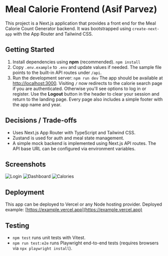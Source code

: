 # Meal Calorie Frontend (Asif Parvez)

This project is a Next.js application that provides a front end for the Meal Calorie Count Generator backend.
It was bootstrapped using `create-next-app` with the App Router and Tailwind CSS.

## Getting Started

1. Install dependencies using **npm** (recommended).
   ```npm install```
2. Copy `.env.example` to `.env` and update values if needed. The sample file
   points to the built-in API routes under `/api`.
3. Run the development server:
   ```npm run dev```
   The app should be available at [http://localhost:3000](http://localhost:3000).
   Visiting `/` now redirects to the calorie search page if you are
   authenticated. Otherwise you'll see options to log in or register.
   Use the **Logout** button in the header to clear your session and return to the landing page.
   Every page also includes a simple footer with the app name and year.

## Decisions / Trade-offs
- Uses Next.js App Router with TypeScript and Tailwind CSS.
- Zustand is used for auth and meal state management.
- A simple mock backend is implemented using Next.js API routes.
  The API base URL can be configured via environment variables.

## Screenshots
![Login](public/screenshots/login.png)
![Dashboard](public/screenshots/dashboard.png)
![Calories](public/screenshots/calories.png)

## Deployment
This app can be deployed to Vercel or any Node hosting provider.
Deployed example: [https://example.vercel.app](https://example.vercel.app)

## Testing
- `npm test` runs unit tests with Vitest.
- `npm run test:e2e` runs Playwright end-to-end tests (requires browsers via `npx playwright install`).

